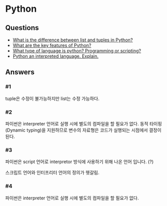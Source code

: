 # Python  

## Questions  
* [What is the difference between list and tuples in Python?](#1)  
* [What are the key features of Python?](#2)  
* [What type of language is python? Programming or scripting?](#3)  
* [Python an interpreted language. Explain.](#4)  

## Answers
### #1

tuple은 수정이 불가능하지만 list는 수정 가능하다.



### #2

파이썬은 interpreter 언어로 실행 시에 별도의 컴파일을 할 필요가 없다. 동적 타이핑(Dynamic typing)을 지원하므로 변수의 자료형은 코드가 실행되는 시점에서 결정이 된다.



### #3

파이썬은 script 언어로 interpretor 방식에 사용하기 위해 나온 언어 입니다. (?)



스크립트 언어와 인터프리터 언어의 정의가 헷갈림.



### #4

파이썬은 interpreter 언어로 실행 시에 별도의 컴파일을 할 필요가 없다.

